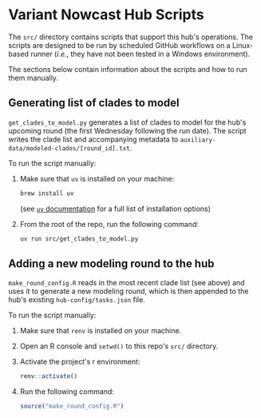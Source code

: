 # Variant Nowcast Hub Scripts

The `src/` directory contains scripts that support this hub's operations. The scripts are designed to be run by scheduled
GitHub workflows on a Linux-based runner (_i.e._, they have not been tested in a Windows environment).

The sections below contain information about the scripts and how to run them manually.

## Generating list of clades to model

`get_clades_to_model.py` generates a list of clades to model for the hub's upcoming round (the first Wednesday following
the run date). The script writes the clade list and accompanying metadata to `auxiliary-data/modeled-clades/[round_id].txt`.

To run the script manually:

1. Make sure that `uv` is installed on your machine:

    ```bash
    brew install uv
    ```

    (see [`uv` documentation](https://docs.astral.sh/uv/getting-started/installation/#installing-uv) for a full list of installation options)

2. From the root of the repo, run the following command:

    ```bash
    uv run src/get_clades_to_model.py
    ```

## Adding a new modeling round to the hub

`make_round_config.R` reads in the most recent clade list (see above) and uses it to generate a new modeling round, which is
then appended to the hub's existing `hub-config/tasks.json` file.

To run the script manually:

1. Make sure that `renv` is installed on your machine.
2. Open an R console and `setwd()` to this repo's `src/` directory.
3. Activate the project's r environment:

    ```r
    renv::activate()
    ```
4. Run the following command:

    ```r
    source("make_round_config.R")
    ```
